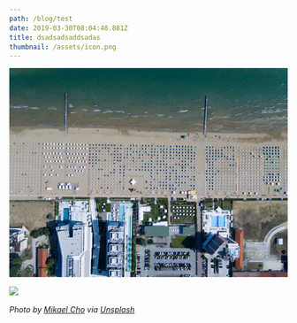 ```yaml
---
path: /blog/test
date: 2019-03-30T08:04:48.881Z
title: dsadsadsaddsadas
thumbnail: /assets/icon.png
---
```

![](1.jpg)

![](/assets/icon.png)

 _Photo by [Mikael Cho](https://unsplash.com/@mikael)
via [Unsplash](https://unsplash.com/@mikael?photo=_3TDkAttcaM)_

<!-- !\\[Image of Yaktocat](/assets/1.png)
Test1
!\\[Image of Yaktocat](https://octodex.github.com/images/yaktocat.png) -->
